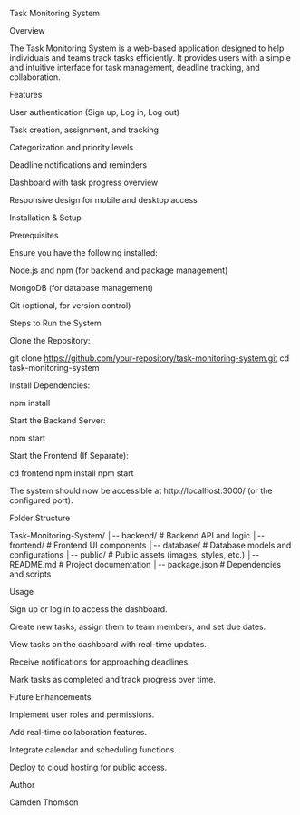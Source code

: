 Task Monitoring System

Overview

The Task Monitoring System is a web-based application designed to help individuals and teams track tasks efficiently. It provides users with a simple and intuitive interface for task management, deadline tracking, and collaboration.

Features

User authentication (Sign up, Log in, Log out)

Task creation, assignment, and tracking

Categorization and priority levels

Deadline notifications and reminders

Dashboard with task progress overview

Responsive design for mobile and desktop access

Installation & Setup

Prerequisites

Ensure you have the following installed:

Node.js and npm (for backend and package management)

MongoDB (for database management)

Git (optional, for version control)

Steps to Run the System

Clone the Repository:

git clone https://github.com/your-repository/task-monitoring-system.git
cd task-monitoring-system

Install Dependencies:

npm install

Start the Backend Server:

npm start

Start the Frontend (If Separate):

cd frontend
npm install
npm start

The system should now be accessible at http://localhost:3000/ (or the configured port).

Folder Structure

Task-Monitoring-System/
│-- backend/                # Backend API and logic
│-- frontend/               # Frontend UI components
│-- database/               # Database models and configurations
│-- public/                 # Public assets (images, styles, etc.)
│-- README.md               # Project documentation
│-- package.json            # Dependencies and scripts

Usage

Sign up or log in to access the dashboard.

Create new tasks, assign them to team members, and set due dates.

View tasks on the dashboard with real-time updates.

Receive notifications for approaching deadlines.

Mark tasks as completed and track progress over time.

Future Enhancements

Implement user roles and permissions.

Add real-time collaboration features.

Integrate calendar and scheduling functions.

Deploy to cloud hosting for public access.

Author

Camden Thomson

